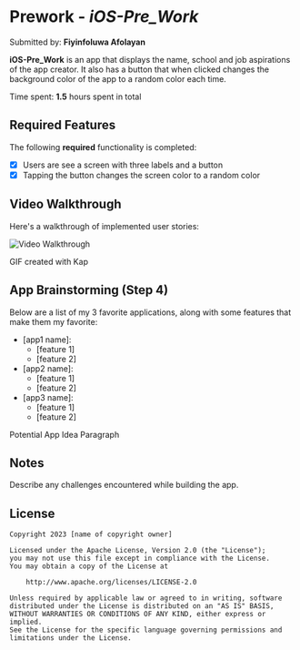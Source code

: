 # Prework - *iOS-Pre_Work*

Submitted by: **Fiyinfoluwa Afolayan**

**iOS-Pre_Work** is an app that displays the name, school and job aspirations of
the app creator. It also has a button that when clicked changes the background
color of the app to a random color each time.

Time spent: **1.5** hours spent in total

## Required Features

The following **required** functionality is completed:

- [x] Users are see a screen with three labels and a button
- [x] Tapping the button changes the screen color to a random color
 
## Video Walkthrough

Here's a walkthrough of implemented user stories:

<img src='http://i.imgur.com/link/to/your/gif/file.gif' title='Video Walkthrough' width='' alt='Video Walkthrough' />

<!-- Replace this with whatever GIF tool you used! -->
GIF created with Kap  
<!-- Recommended tools:
[Kap](https://getkap.co/) for macOS
[ScreenToGif](https://www.screentogif.com/) for Windows
[peek](https://github.com/phw/peek) for Linux. -->

## App Brainstorming (Step 4)

Below are a list of my 3 favorite applications, along with some features that make
them my favorite:

- [app1 name]:
    - [feature 1]
    - [feature 2]
- [app2 name]:
    - [feature 1]
    - [feature 2]
- [app3 name]:
    - [feature 1]
    - [feature 2]
    
Potential App Idea Paragraph

## Notes

Describe any challenges encountered while building the app.

## License

    Copyright 2023 [name of copyright owner]

    Licensed under the Apache License, Version 2.0 (the "License");
    you may not use this file except in compliance with the License.
    You may obtain a copy of the License at

        http://www.apache.org/licenses/LICENSE-2.0

    Unless required by applicable law or agreed to in writing, software
    distributed under the License is distributed on an "AS IS" BASIS,
    WITHOUT WARRANTIES OR CONDITIONS OF ANY KIND, either express or implied.
    See the License for the specific language governing permissions and
    limitations under the License.
